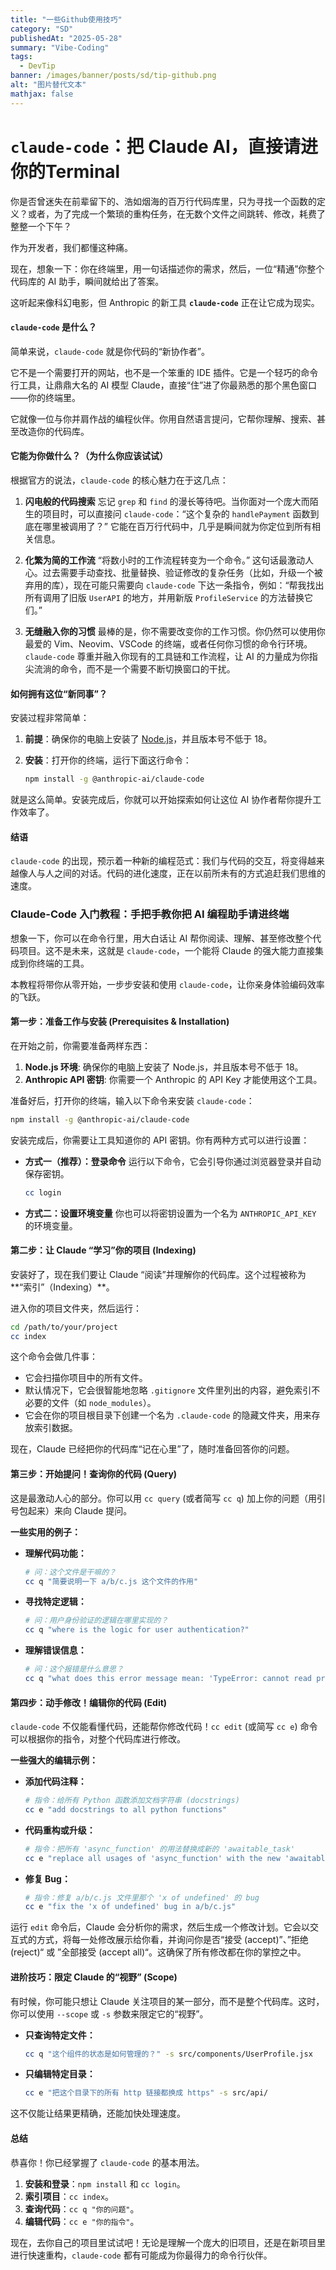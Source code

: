 ```yaml
---
title: "一些Github使用技巧"  
category: "SD"  
publishedAt: "2025-05-28"  
summary: "Vibe-Coding"  
tags:  
  - DevTip
banner: /images/banner/posts/sd/tip-github.png
alt: "图片替代文本"  
mathjax: false
---
```



# **`claude-code`：把 Claude AI，直接请进你的Terminal**

你是否曾迷失在前辈留下的、浩如烟海的百万行代码库里，只为寻找一个函数的定义？或者，为了完成一个繁琐的重构任务，在无数个文件之间跳转、修改，耗费了整整一个下午？

作为开发者，我们都懂这种痛。

现在，想象一下：你在终端里，用一句话描述你的需求，然后，一位“精通”你整个代码库的 AI 助手，瞬间就给出了答案。

这听起来像科幻电影，但 Anthropic 的新工具 **`claude-code`** 正在让它成为现实。

#### **`claude-code` 是什么？**

简单来说，`claude-code` 就是你代码的“新协作者”。

它不是一个需要打开的网站，也不是一个笨重的 IDE 插件。它是一个轻巧的命令行工具，让鼎鼎大名的 AI 模型 Claude，直接“住”进了你最熟悉的那个黑色窗口——你的终端里。

它就像一位与你并肩作战的编程伙伴。你用自然语言提问，它帮你理解、搜索、甚至改造你的代码库。

#### **它能为你做什么？（为什么你应该试试）**

根据官方的说法，`claude-code` 的核心魅力在于这几点：

1.  **闪电般的代码搜索**
    忘记 `grep` 和 `find` 的漫长等待吧。当你面对一个庞大而陌生的项目时，可以直接问 `claude-code`：“这个复杂的 `handlePayment` 函数到底在哪里被调用了？” 它能在百万行代码中，几乎是瞬间就为你定位到所有相关信息。

2.  **化繁为简的工作流**
    “将数小时的工作流程转变为一个命令。” 这句话最激动人心。过去需要手动查找、批量替换、验证修改的复杂任务（比如，升级一个被弃用的库），现在可能只需要向 `claude-code` 下达一条指令，例如：“帮我找出所有调用了旧版 `UserAPI` 的地方，并用新版 `ProfileService` 的方法替换它们。”

3.  **无缝融入你的习惯**
    最棒的是，你不需要改变你的工作习惯。你仍然可以使用你最爱的 Vim、Neovim、VSCode 的终端，或者任何你习惯的命令行环境。`claude-code` 尊重并融入你现有的工具链和工作流程，让 AI 的力量成为你指尖流淌的命令，而不是一个需要不断切换窗口的干扰。

#### **如何拥有这位“新同事”？**

安装过程非常简单：

1.  **前提**：确保你的电脑上安装了 [Node.js](https://nodejs.org/)，并且版本号不低于 18。
2.  **安装**：打开你的终端，运行下面这行命令：

    ```bash
    npm install -g @anthropic-ai/claude-code
    ```

就是这么简单。安装完成后，你就可以开始探索如何让这位 AI 协作者帮你提升工作效率了。

#### **结语**

`claude-code` 的出现，预示着一种新的编程范式：我们与代码的交互，将变得越来越像人与人之间的对话。代码的进化速度，正在以前所未有的方式追赶我们思维的速度。




### **Claude-Code 入门教程：手把手教你把 AI 编程助手请进终端**

想象一下，你可以在命令行里，用大白话让 AI 帮你阅读、理解、甚至修改整个代码项目。这不是未来，这就是 `claude-code`，一个能将 Claude 的强大能力直接集成到你终端的工具。

本教程将带你从零开始，一步步安装和使用 `claude-code`，让你亲身体验编码效率的飞跃。

#### **第一步：准备工作与安装 (Prerequisites & Installation)**

在开始之前，你需要准备两样东西：

1.  **Node.js 环境**: 确保你的电脑上安装了 Node.js，并且版本号不低于 18。
2.  **Anthropic API 密钥**: 你需要一个 Anthropic 的 API Key 才能使用这个工具。

准备好后，打开你的终端，输入以下命令来安装 `claude-code`：

```bash
npm install -g @anthropic-ai/claude-code
```

安装完成后，你需要让工具知道你的 API 密钥。你有两种方式可以进行设置：

*   **方式一（推荐）：登录命令**
    运行以下命令，它会引导你通过浏览器登录并自动保存密钥。
    ```bash
    cc login
    ```

*   **方式二：设置环境变量**
    你也可以将密钥设置为一个名为 `ANTHROPIC_API_KEY` 的环境变量。

#### **第二步：让 Claude “学习”你的项目 (Indexing)**

安装好了，现在我们要让 Claude “阅读”并理解你的代码库。这个过程被称为**“索引”（Indexing）**。

进入你的项目文件夹，然后运行：

```bash
cd /path/to/your/project
cc index
```

这个命令会做几件事：
*   它会扫描你项目中的所有文件。
*   默认情况下，它会很智能地忽略 `.gitignore` 文件里列出的内容，避免索引不必要的文件（如 `node_modules`）。
*   它会在你的项目根目录下创建一个名为 `.claude-code` 的隐藏文件夹，用来存放索引数据。

现在，Claude 已经把你的代码库“记在心里”了，随时准备回答你的问题。

#### **第三步：开始提问！查询你的代码 (Query)**

这是最激动人心的部分。你可以用 `cc query` (或者简写 `cc q`) 加上你的问题（用引号包起来）来向 Claude 提问。

**一些实用的例子：**

*   **理解代码功能：**
    ```bash
    # 问：这个文件是干嘛的？
    cc q "简要说明一下 a/b/c.js 这个文件的作用"
    ```

*   **寻找特定逻辑：**
    ```bash
    # 问：用户身份验证的逻辑在哪里实现的？
    cc q "where is the logic for user authentication?"
    ```

*   **理解错误信息：**
    ```bash
    # 问：这个报错是什么意思？
    cc q "what does this error message mean: 'TypeError: cannot read property 'x' of undefined'?"
    ```

#### **第四步：动手修改！编辑你的代码 (Edit)**

`claude-code` 不仅能看懂代码，还能帮你修改代码！`cc edit` (或简写 `cc e`) 命令可以根据你的指令，对整个代码库进行修改。

**一些强大的编辑示例：**

*   **添加代码注释：**
    ```bash
    # 指令：给所有 Python 函数添加文档字符串 (docstrings)
    cc e "add docstrings to all python functions"
    ```

*   **代码重构或升级：**
    ```bash
    # 指令：把所有 'async_function' 的用法替换成新的 'awaitable_task'
    cc e "replace all usages of 'async_function' with the new 'awaitable_task'"
    ```

*   **修复 Bug：**
    ```bash
    # 指令：修复 a/b/c.js 文件里那个 'x of undefined' 的 bug
    cc e "fix the 'x of undefined' bug in a/b/c.js"
    ```

运行 `edit` 命令后，Claude 会分析你的需求，然后生成一个修改计划。它会以交互式的方式，将每一处修改展示给你看，并询问你是否“接受 (accept)”、”拒绝 (reject)“ 或 ”全部接受 (accept all)“。这确保了所有修改都在你的掌控之中。

#### **进阶技巧：限定 Claude 的“视野” (Scope)**

有时候，你可能只想让 Claude 关注项目的某一部分，而不是整个代码库。这时，你可以使用 `--scope` 或 `-s` 参数来限定它的“视野”。

*   **只查询特定文件：**
    ```bash
    cc q "这个组件的状态是如何管理的？" -s src/components/UserProfile.jsx
    ```

*   **只编辑特定目录：**
    ```bash
    cc e "把这个目录下的所有 http 链接都换成 https" -s src/api/
    ```

这不仅能让结果更精确，还能加快处理速度。

#### **总结**

恭喜你！你已经掌握了 `claude-code` 的基本用法。

1.  **安装和登录**：`npm install` 和 `cc login`。
2.  **索引项目**：`cc index`。
3.  **查询代码**：`cc q "你的问题"`。
4.  **编辑代码**：`cc e "你的指令"`。

现在，去你自己的项目里试试吧！无论是理解一个庞大的旧项目，还是在新项目里进行快速重构，`claude-code` 都有可能成为你最得力的命令行伙伴。